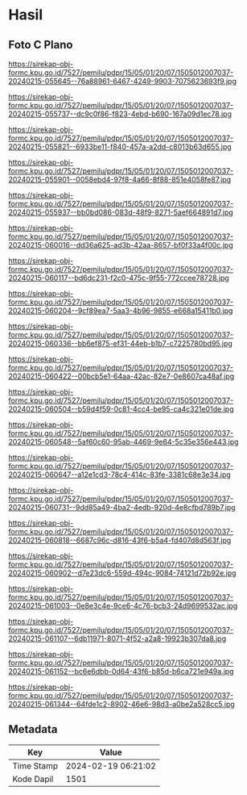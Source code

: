 # Hasil

## Foto C Plano

https://sirekap-obj-formc.kpu.go.id/7527/pemilu/pdpr/15/05/01/20/07/1505012007037-20240215-055645--76a88961-6467-4249-9903-7075623693f9.jpg

https://sirekap-obj-formc.kpu.go.id/7527/pemilu/pdpr/15/05/01/20/07/1505012007037-20240215-055737--dc9c0f86-f823-4ebd-b690-167a09d1ec78.jpg

https://sirekap-obj-formc.kpu.go.id/7527/pemilu/pdpr/15/05/01/20/07/1505012007037-20240215-055821--6933be11-f840-457a-a2dd-c8013b63d655.jpg

https://sirekap-obj-formc.kpu.go.id/7527/pemilu/pdpr/15/05/01/20/07/1505012007037-20240215-055901--0058ebd4-97f8-4a66-8f88-851e4058fe87.jpg

https://sirekap-obj-formc.kpu.go.id/7527/pemilu/pdpr/15/05/01/20/07/1505012007037-20240215-055937--bb0bd086-083d-48f9-8271-5aef664891d7.jpg

https://sirekap-obj-formc.kpu.go.id/7527/pemilu/pdpr/15/05/01/20/07/1505012007037-20240215-060016--dd36a625-ad3b-42aa-8657-bf0f33a4f00c.jpg

https://sirekap-obj-formc.kpu.go.id/7527/pemilu/pdpr/15/05/01/20/07/1505012007037-20240215-060117--bd6dc231-f2c0-475c-9f55-772ccee78728.jpg

https://sirekap-obj-formc.kpu.go.id/7527/pemilu/pdpr/15/05/01/20/07/1505012007037-20240215-060204--9cf89ea7-5aa3-4b96-9855-e668a15411b0.jpg

https://sirekap-obj-formc.kpu.go.id/7527/pemilu/pdpr/15/05/01/20/07/1505012007037-20240215-060336--bb6ef875-ef31-44eb-b1b7-c7225780bd95.jpg

https://sirekap-obj-formc.kpu.go.id/7527/pemilu/pdpr/15/05/01/20/07/1505012007037-20240215-060422--00bcb5e1-64aa-42ac-82e7-0e8607ca48af.jpg

https://sirekap-obj-formc.kpu.go.id/7527/pemilu/pdpr/15/05/01/20/07/1505012007037-20240215-060504--b59d4f59-0c81-4cc4-be95-ca4c321e01de.jpg

https://sirekap-obj-formc.kpu.go.id/7527/pemilu/pdpr/15/05/01/20/07/1505012007037-20240215-060548--5af60c60-95ab-4469-9e64-5c35e356e443.jpg

https://sirekap-obj-formc.kpu.go.id/7527/pemilu/pdpr/15/05/01/20/07/1505012007037-20240215-060647--a12e1cd3-78c4-414c-83fe-3381c68e3e34.jpg

https://sirekap-obj-formc.kpu.go.id/7527/pemilu/pdpr/15/05/01/20/07/1505012007037-20240215-060731--9dd85a49-4ba2-4edb-920d-4e8cfbd789b7.jpg

https://sirekap-obj-formc.kpu.go.id/7527/pemilu/pdpr/15/05/01/20/07/1505012007037-20240215-060818--6687c96c-d816-43f6-b5a4-fd407d8d563f.jpg

https://sirekap-obj-formc.kpu.go.id/7527/pemilu/pdpr/15/05/01/20/07/1505012007037-20240215-060902--d7e23dc6-559d-494c-9084-74121d72b92e.jpg

https://sirekap-obj-formc.kpu.go.id/7527/pemilu/pdpr/15/05/01/20/07/1505012007037-20240215-061003--0e8e3c4e-9ce6-4c76-bcb3-24d9699532ac.jpg

https://sirekap-obj-formc.kpu.go.id/7527/pemilu/pdpr/15/05/01/20/07/1505012007037-20240215-061107--6db11971-8071-4f52-a2a8-19923b307da8.jpg

https://sirekap-obj-formc.kpu.go.id/7527/pemilu/pdpr/15/05/01/20/07/1505012007037-20240215-061152--bc6e6dbb-0d64-43f6-b85d-b6ca721e949a.jpg

https://sirekap-obj-formc.kpu.go.id/7527/pemilu/pdpr/15/05/01/20/07/1505012007037-20240215-061344--64fde1c2-8902-46e6-98d3-a0be2a528cc5.jpg


## Metadata

| Key        | Value               |
| ---------- | ------------------- |
| Time Stamp | 2024-02-19 06:21:02 |
| Kode Dapil | 1501                |



